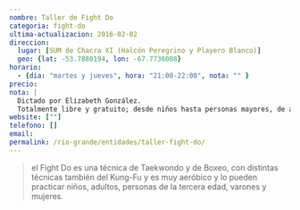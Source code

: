 ```yaml
---
nombre: Taller de Fight Do
categoria: fight-do
ultima-actualizacion: 2016-02-02
direccion: 
  lugar: [SUM de Chacra XI (Halcón Peregrino y Playero Blanco)]
  geo: {lat: -53.7880194, lon: -67.7736008}
horario: 
  - {dia: "martes y jueves", hora: "21:00-22:00", nota: "" }
precio: 
nota: | 
  Dictado por Elizabeth González. 
  Totalmente libre y gratuito; desde niños hasta personas mayores, de ambos sexos.
website: [""]
telefono: []
email: 
permalink: /rio-grande/entidades/taller-fight-do/
---
```


> el Fight Do es una técnica de Taekwondo y de Boxeo, con distintas técnicas también del Kung-Fu y es muy aeróbico y lo pueden practicar niños, adultos, personas de la tercera edad, varones y mujeres.